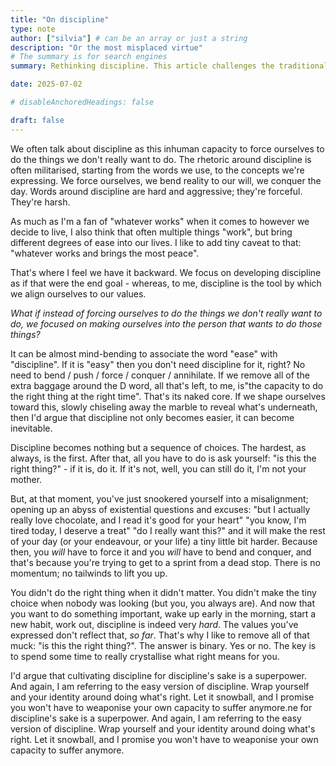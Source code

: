 ```yaml
---
title: "On discipline"
type: note
author: ["silvia"] # can be an array or just a string
description: "Or the most misplaced virtue"
# The summary is for search engines
summary: Rethinking discipline. This article challenges the traditional 'forceful' view, revealing discipline as an effortless alignment with your values.

date: 2025-07-02

# disableAnchoredHeadings: false

draft: false
---
```

We often talk about discipline as this inhuman capacity to force ourselves to do the things we don't really want to do.
The rhetoric around discipline is often militarised, starting from the words we use, to the concepts we're expressing. We force ourselves, we bend reality to our will, we conquer the day. Words around discipline are hard and aggressive; they're forceful.  They're harsh.

As much as I'm a fan of "whatever works" when it comes to however we decide to live, I also think that often multiple things "work", but bring different degrees of ease into our lives. I like to add tiny caveat to that: "whatever works and brings the most peace".

That's where I feel we have it backward. We focus on developing discipline as if that were the end goal - whereas, to me, discipline is the tool by which we align ourselves to our values.

_What if instead of forcing ourselves to do the things we don't really want to do, we focused on making ourselves into the person that _wants_ to do those things?_

It can be almost mind-bending to associate the word "ease" with "discipline". If it is "easy" then you don't need discipline for it, right? No need to bend / push / force / conquer / annihilate. If we remove all of the extra baggage around the D word, all that's left, to me, is"the capacity to do the right thing at the right time". That's its naked core.
If we shape ourselves toward this, slowly chiseling away the marble to reveal what's underneath, then I'd argue that discipline not only becomes easier, it can become inevitable.

Discipline becomes nothing but a sequence of choices. The hardest, as always, is the first. After that, all you have to do is ask yourself: "is this the right thing?" - if it is, do it. If it's not, well, you can still do it, I'm not your mother.

But, at that moment, you've just snookered yourself into a misalignment; opening up an abyss of existential questions and excuses: "but I actually really love chocolate, and I read it's good for your heart" "you know, I'm tired today, I deserve a treat" "do I really want this?" and it will make the rest of your day (or your endeavour, or your life) a tiny little bit harder.
Because then, you *will* have to force it and you *will* have to bend and conquer, and that's because you're trying to get to a sprint from a dead stop. There is no momentum; no tailwinds to lift you up.

You didn't do the right thing when it didn't matter. You didn't make the tiny choice when nobody was looking (but you, you always are). And now that you want to do something important, wake up early in the morning, start a new habit, work out, discipline is indeed very _hard_. The values you've expressed don't reflect that, _so far_.
That's why I like to remove all of that muck: "is this the right thing?". The answer is binary. Yes or no. The key is to spend some time to really crystallise what right means for you.

I'd argue that cultivating discipline for discipline's sake is a superpower. And again, I am referring to the easy version of discipline. Wrap yourself and your identity around doing what's right. Let it snowball, and I promise you won't have to weaponise your own capacity to suffer anymore.ne for discipline's sake is a superpower. And again, I am referring to the easy version of discipline. Wrap yourself and your identity around doing what's right. Let it snowball, and I promise you won't have to weaponise your own capacity to suffer anymore.